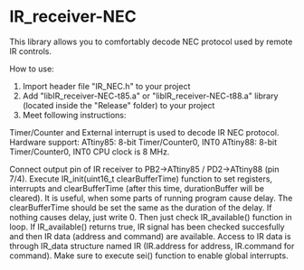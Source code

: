 # IR_receiver-NEC

This library allows you to comfortably decode NEC protocol used by remote IR controls.

How to use:
1. Import header file "IR_NEC.h" to your project
2. Add "libIR_receiver-NEC-t85.a" or "libIR_receiver-NEC-t88.a" library (located inside the "Release" folder) to your project
3. Meet following instructions:

Timer/Counter and External interrupt is used to decode IR NEC protocol.
Hardware support:
ATtiny85: 8-bit Timer/Counter0, INT0
ATtiny88: 8-bit Timer/Counter0, INT0
CPU clock is 8 MHz.

Connect output pin of IR receiver to PB2->ATtiny85 / PD2->ATtiny88 (pin 7/4).
Execute IR_init(uint16_t clearBufferTime) function to set registers, interrupts and clearBufferTime (after this time, durationBuffer will be cleared).
It is useful, when some parts of running program cause delay. The clearBufferTime should be set the same as the duration of the delay. If nothing causes delay, just write 0.
Then just check IR_available() function in loop.
If IR_available() returns true, IR signal has been checked succesfully and then IR data (address and command) are available.
Access to IR data is through IR_data structure named IR (IR.address for address, IR.command for command).
Make sure to execute sei() function to enable global interrupts.
